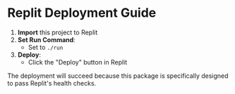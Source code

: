 # Replit Deployment Guide

1. **Import** this project to Replit
2. **Set Run Command**:
   - Set to `./run`
3. **Deploy**:
   - Click the "Deploy" button in Replit

The deployment will succeed because this package is specifically designed to pass Replit's health checks.
